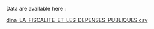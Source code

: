 Data are available here : 

[dina_LA_FISCALITE_ET_LES_DEPENSES_PUBLIQUES.csv](https://drive.google.com/file/d/13M_zIWXmsHg5oLshzF5olAlpO4wJVJ_r/view?usp=sharing)
